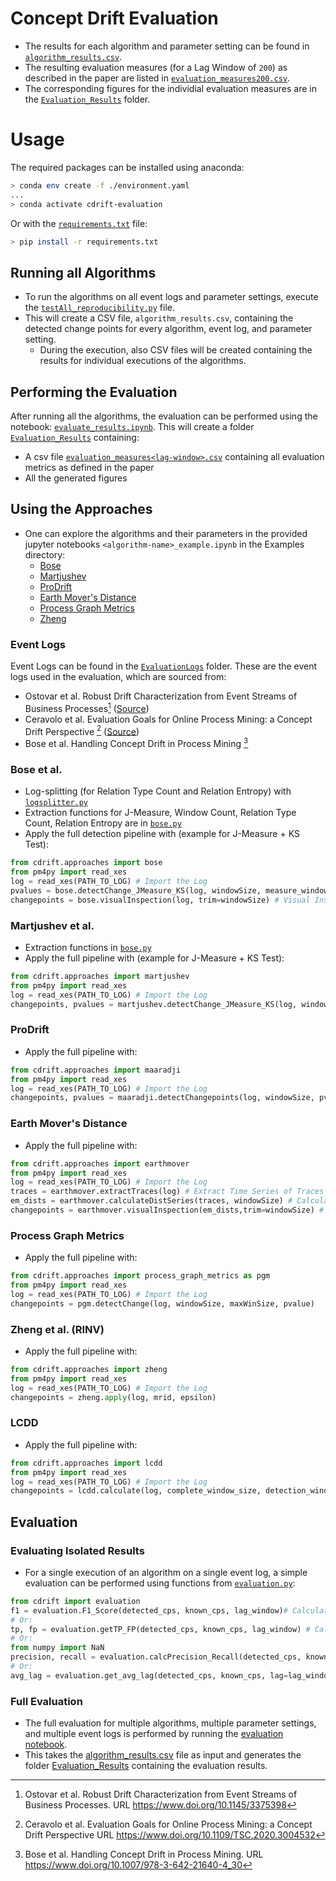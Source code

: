 # Concept Drift Evaluation #
- The results for each algorithm and parameter setting can be found in [`algorithm_results.csv`](./algorithm_results.csv).
- The resulting evaluation measures (for a Lag Window of `200`) as described in the paper are listed in [`evaluation_measures200.csv`](./Evaluation_Results/evaluation_measures200.csv).
- The corresponding figures for the individial evaluation measures are in the [`Evaluation_Results`](./Evaluation_Results/) folder.

# Usage #
The required packages can be installed using anaconda: 
```bash
> conda env create -f ./environment.yaml
...
> conda activate cdrift-evaluation
```

Or with the [`requirements.txt`](./requirements.txt) file:
```bash
> pip install -r requirements.txt
```

## Running all Algorithms ##
- To run the algorithms on all event logs and parameter settings, execute the [`testAll_reproducibility.py`](./testAll_reproducibility.py) file.
- This will create a CSV file, `algorithm_results.csv`, containing the detected change points for every algorithm, event log, and parameter setting. 
  - During the execution, also CSV files will be created containing the results for individual executions of the algorithms.

## Performing the Evaluation ##
After running all the algorithms, the evaluation can be performed using the notebook: [`evaluate_results.ipynb`](./evaluate_results.ipynb). This will create a folder [`Evaluation_Results`](./Evaluation_Results/) containing:
- A csv file [`evaluation_measures<lag-window>.csv`](./Evaluation_Results/evaluation_measures200.csv) containing all evaluation metrics as defined in the paper
- All the generated figures

## Using the Approaches ##

- One can explore the algorithms and their parameters in the provided jupyter notebooks `<algorithm-name>_example.ipynb` in the Examples directory:
  - [Bose](Examples/bose_example.ipynb)
  - [Martjushev](Examples/martjushev_example.ipynb)
  - [ProDrift](Examples/prodrift_example.ipynb)
  - [Earth Mover's Distance](Examples/earthmover_example.ipynb)
  - [Process Graph Metrics](Examples/process_graph_example.ipynb)
  - [Zheng](Examples/zheng_example.ipynb)

### Event Logs ###

Event Logs can be found in the [`EvaluationLogs`](./EvaluationLogs/) folder. These are the event logs used in the evaluation, which are sourced from:

- Ostovar et al. Robust Drift Characterization from Event Streams of Business Processes[^ostovar] ([Source](https://apromore.com/research-lab/#heading16))
- Ceravolo et al. Evaluation Goals for Online Process Mining: a Concept Drift Perspective [^ceravolo] ([Source](https://dx.doi.org/10.21227/2kxd-m509))
- Bose et al. Handling Concept Drift in Process Mining  [^bose]

[^ostovar]: Ostovar et al. Robust Drift Characterization from Event Streams of Business Processes. URL https://www.doi.org/10.1145/3375398

[^ceravolo]: Ceravolo et al. Evaluation Goals for Online Process Mining: a Concept Drift Perspective URL https://www.doi.org/10.1109/TSC.2020.3004532

[^bose]: Bose et al. Handling Concept Drift in Process Mining. URL https://www.doi.org/10.1007/978-3-642-21640-4_30

### Bose et al. ###
- Log-splitting (for Relation Type Count and Relation Entropy) with [`logsplitter.py`](./cdrift/utils/logsplitter.py)
- Extraction functions for J-Measure, Window Count, Relation Type Count, Relation Entropy are in [`bose.py`](./cdrift/approaches/bose/bose.py)
- Apply the full detection pipeline with (example for J-Measure + KS Test):
```python
from cdrift.approaches import bose
from pm4py import read_xes
log = read_xes(PATH_TO_LOG) # Import the Log
pvalues = bose.detectChange_JMeasure_KS(log, windowSize, measure_window, activityName_key) # Extract J-Measure, Apply Sliding Window tests with KS-Test
changepoints = bose.visualInspection(log, trim=windowSize) # Visual Inspection
```
### Martjushev et al. ###
- Extraction functions in [`bose.py`](./cdrift/approaches/bose/bose.py)
- Apply the full pipeline with (example for J-Measure + KS Test):
```python
from cdrift.approaches import martjushev
from pm4py import read_xes
log = read_xes(PATH_TO_LOG) # Import the Log
changepoints, pvalues = martjushev.detectChange_JMeasure_KS(log, windowSize, pvalue, return_pvalues=True, j_measure_window) # Extract J-Measure, apply sliding window with recursive bisection
```
### ProDrift ###
- Apply the full pipeline with:
```python
from cdrift.approaches import maaradji
from pm4py import read_xes
log = read_xes(PATH_TO_LOG) # Import the Log
changepoints, pvalues = maaradji.detectChangepoints(log, windowSize, pvalue, return_pvalues=True)
```
### Earth Mover's Distance ###
- Apply the full pipeline with:
```python
from cdrift.approaches import earthmover
from pm4py import read_xes
log = read_xes(PATH_TO_LOG) # Import the Log
traces = earthmover.extractTraces(log) # Extract Time Series of Traces
em_dists = earthmover.calculateDistSeries(traces, windowSize) # Calculate Earth Mover's Distances
changepoints = earthmover.visualInspection(em_dists,trim=windowSize) # Visual Inspection
```

### Process Graph Metrics ###
- Apply the full pipeline with:
```python
from cdrift.approaches import process_graph_metrics as pgm
from pm4py import read_xes
log = read_xes(PATH_TO_LOG) # Import the Log
changepoints = pgm.detectChange(log, windowSize, maxWinSize, pvalue)
```

### Zheng et al. (RINV) ###
- Apply the full pipeline with:
```python
from cdrift.approaches import zheng
from pm4py import read_xes
log = read_xes(PATH_TO_LOG) # Import the Log
changepoints = zheng.apply(log, mrid, epsilon)
```

### LCDD ###
- Apply the full pipeline with:
```python
from cdrift.approaches import lcdd
from pm4py import read_xes
log = read_xes(PATH_TO_LOG) # Import the Log
changepoints = lcdd.calculate(log, complete_window_size, detection_window_size, stable_period)
```
## Evaluation ##
### Evaluating Isolated Results ###
- For a single execution of an algorithm on a single event log, a simple evaluation can be performed using functions from  [`evaluation.py`](./cdrift/evaluation.py):

```python
from cdrift import evaluation
f1 = evaluation.F1_Score(detected_cps, known_cps, lag_window)# Calculate F1-Score
# Or:
tp, fp = evaluation.getTP_FP(detected_cps, known_cps, lag_window) # Calculate True/False Positives
# Or:
from numpy import NaN
precision, recall = evaluation.calcPrecision_Recall(detected_cps, known_cps, lag_window, zero_division=NaN) # Calculate Precision/Recall
# Or:
avg_lag = evaluation.get_avg_lag(detected_cps, known_cps, lag=lag_window)
```

### Full Evaluation ###

- The full evaluation for multiple algorithms, multiple parameter settings, and multiple event logs is performed by running the [evaluation notebook](./evaluate_results.ipynb).
- This takes the [algorithm_results.csv](./algorithm_results.csv) file as input and generates the folder [Evaluation_Results](./Evaluation_Results) containing the evaluation results.